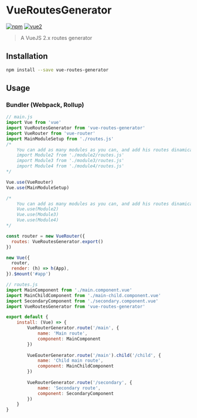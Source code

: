 # VueRoutesGenerator

[![npm](https://img.shields.io/npm/v/vue-routes-generator.svg)](https://www.npmjs.com/package/vue-routes-generator) [![vue2](https://img.shields.io/badge/vue-2.x-brightgreen.svg)](https://vuejs.org/)

> A VueJS 2.x routes generator

## Installation

```bash
npm install --save vue-routes-generator
```

## Usage

### Bundler (Webpack, Rollup)


```js
// main.js
import Vue from 'vue'
import VueRoutesGenerator from 'vue-routes-generator'
import VueRouter from 'vue-router'
import MainModuleSetup from './routes.js'
/*
    You can add as many modules as you can, and add his routes dinamically
    import Module2 from './module2/routes.js'
    import Module3 from './module3/routes.js'
    import Module4 from './module4/routes.js'
*/

Vue.use(VueRouter)
Vue.use(MainModuleSetup)

/*
    You can add as many modules as you can, and add his routes dinamically
    Vue.use(Module2)
    Vue.use(Module3)
    Vue.use(Module4)
*/

const router = new VueRouter({
  routes: VueRoutesGenerator.export()
})

new Vue({
  router,
  render: (h) => h(App),
}).$mount('#app')
```

```js
// routes.js
import MainComponent from './main.component.vue'
import MainChildComponent from './main-child.component.vue'
import SecondaryComponent from './secondary.component.vue'
import VueRoutesGenerator from 'vue-routes-generator'

export default {
    install: (Vue) => {
        VueRouterGenerator.route('/main', {
            name: 'Main route',
            component: MainComponent
        })
        
        VueEouterGenerator.route('/main').child('/child', {
            name: 'Child main route',
            component: MainChildComponent
        })
        
        VueRouterGenerator.route('/secondary', {
            name: 'Secondary route',
            component: SecondaryComponent
        })
    }
}
```

